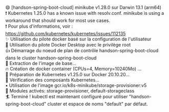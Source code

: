😄  [handson-spring-boot-cloud] minikube v1.28.0 sur Darwin 13.1 (arm64)  
❗  Kubernetes 1.25.0 has a known issue with resolv.conf. minikube is using a workaround that should work for most use cases.  
❗  Pour plus d'informations, voir : https://github.com/kubernetes/kubernetes/issues/112135  
✨  Utilisation du pilote docker basé sur la configuration de l'utilisateur  
📌  Utilisation du pilote Docker Desktop avec le privilège root  
👍  Démarrage du noeud de plan de contrôle handson-spring-boot-cloud dans le cluster handson-spring-boot-cloud  
🚜  Extraction de l'image de base...  
🔥  Création de docker container (CPUs=4, Memory=10240Mo) ...  
🐳  Préparation de Kubernetes v1.25.0 sur Docker 20.10.20...  
🔎  Vérification des composants Kubernetes...  
    ▪ Utilisation de l'image gcr.io/k8s-minikube/storage-provisioner:v5  
🌟  Modules activés: storage-provisioner, default-storageclass  
🏄  Terminé ! kubectl est maintenant configuré pour utiliser   "handson-spring-boot-cloud" cluster et espace de noms "default" par défaut.  
